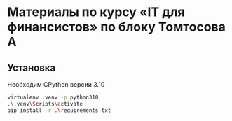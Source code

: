 # Материалы по курсу «IT для финансистов» по блоку Томтосова А

## Установка

Необходим CPython версии 3.10

```sh
virtualenv .venv -p python310
.\.venv\Scripts\activate
pip install -r .\requirements.txt
```
